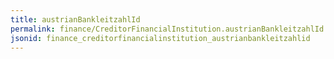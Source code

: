 ```yaml
---
title: austrianBankleitzahlId
permalink: finance/CreditorFinancialInstitution.austrianBankleitzahlId.html
jsonid: finance_creditorfinancialinstitution_austrianbankleitzahlid
---
```

